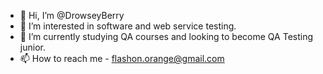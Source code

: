 - 👋 Hi, I’m @DrowseyBerry
- 👀 I’m interested in software and web service testing.
- 🌱 I’m currently studying QA courses and looking to become QA Testing junior.
- 📫 How to reach me - flashon.orange@gmail.com

<!---
DrowseyBerry/DrowseyBerry is a ✨ special ✨ repository because its `README.md` (this file) appears on your GitHub profile.
You can click the Preview link to take a look at your changes.
--->
